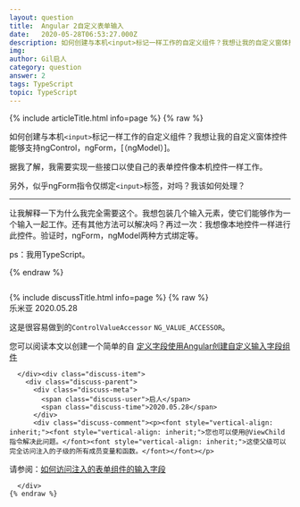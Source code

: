 ```yaml
---
layout: question
title:  Angular 2自定义表单输入
date:   2020-05-28T06:53:27.000Z
description: 如何创建与本机<input>标记一样工作的自定义组件？我想让我的自定义窗体控件能够支持ngControl，ngForm，\[（ngModel）\]。据我了...
img: 
author: Gil启人
category: question
answer: 2
tags: TypeScript
topic: TypeScript
---
```

<div class="article-root">
  <div class="article">
    {% include articleTitle.html info=page %}
    {% raw %}
    <div class="article-content"><p><font style="vertical-align: inherit;"><font style="vertical-align: inherit;">如何创建与本机</font></font><code>&lt;input&gt;</code><font style="vertical-align: inherit;"><font style="vertical-align: inherit;">标记</font><font style="vertical-align: inherit;">一样工作的自定义组件</font><font style="vertical-align: inherit;">？</font><font style="vertical-align: inherit;">我想让我的自定义窗体控件能够支持ngControl，ngForm，[（ngModel）]。</font></font></p>

<p><font style="vertical-align: inherit;"><font style="vertical-align: inherit;">据我了解，我需要实现一些接口以使自己的表单控件像本机控件一样工作。 </font></font></p>

<p><font style="vertical-align: inherit;"><font style="vertical-align: inherit;">另外，似乎ngForm指令仅绑定</font></font><code>&lt;input&gt;</code><font style="vertical-align: inherit;"><font style="vertical-align: inherit;">标签，对吗？</font><font style="vertical-align: inherit;">我该如何处理？</font></font></p>

<hr>

<p><font style="vertical-align: inherit;"><font style="vertical-align: inherit;">让我解释一下为什么我完全需要这个。</font><font style="vertical-align: inherit;">我想包装几个输入元素，使它们能够作为一个输入一起工作。</font><font style="vertical-align: inherit;">还有其他方法可以解决吗？</font><font style="vertical-align: inherit;">再过一次：我想像本地控件一样进行此控件。</font><font style="vertical-align: inherit;">验证时，ngForm，ngModel两种方式绑定等。</font></font></p>

<p><font style="vertical-align: inherit;"><font style="vertical-align: inherit;">ps：我用TypeScript。</font></font></p></div>
    {% endraw %}
  </div>
  <p style="height: 0;width:0;overflow: hidden;"> 第4197篇《Angular 2自定义表单输入》来自Winter(https://github.com/aiyld/aiyld.github.io)的站点</p>
  <div class="discuss-wrapper">
    {% include discussTitle.html info=page %}
    {% raw %}
    <div class="discuss-item">
        <div class="discuss-parent">
          <div class="discuss-meta">
            <span class="discuss-user">乐米亚</span>
            <span class="discuss-time">2020.05.28</span>
          </div>
          <div class="discuss-comment"><p><font style="vertical-align: inherit;"><font style="vertical-align: inherit;">这是很容易做到的</font></font><code>ControlValueAccessor</code> <code>NG_VALUE_ACCESSOR</code><font style="vertical-align: inherit;"><font style="vertical-align: inherit;">。</font></font></p>

<p><font style="vertical-align: inherit;"><font style="vertical-align: inherit;">您可以阅读本文以创建一个简单的自
 </font></font><a href="https://catchy-code.ga/2018/05/25/create-custom-input-field-with-angular/" rel="nofollow noreferrer"><font style="vertical-align: inherit;"><font style="vertical-align: inherit;">定义字段使用Angular创建自定义输入字段组件</font></font></a></p></div>
        </div>
        
      </div><div class="discuss-item">
        <div class="discuss-parent">
          <div class="discuss-meta">
            <span class="discuss-user">启人</span>
            <span class="discuss-time">2020.05.28</span>
          </div>
          <div class="discuss-comment"><p><font style="vertical-align: inherit;"><font style="vertical-align: inherit;">您也可以使用@ViewChild指令解决此问题。</font><font style="vertical-align: inherit;">这使父级可以完全访问注入的子级的所有成员变量和函数。</font></font></p>

<p><font style="vertical-align: inherit;"><font style="vertical-align: inherit;">请参阅：</font></font><a href="https://stackoverflow.com/questions/41090425/how-to-access-input-fields-of-injected-form-component"><font style="vertical-align: inherit;"><font style="vertical-align: inherit;">如何访问注入的表单组件的输入字段</font></font></a></p></div>
        </div>
        
      </div>
    {% endraw %}
  </div>
<div>
